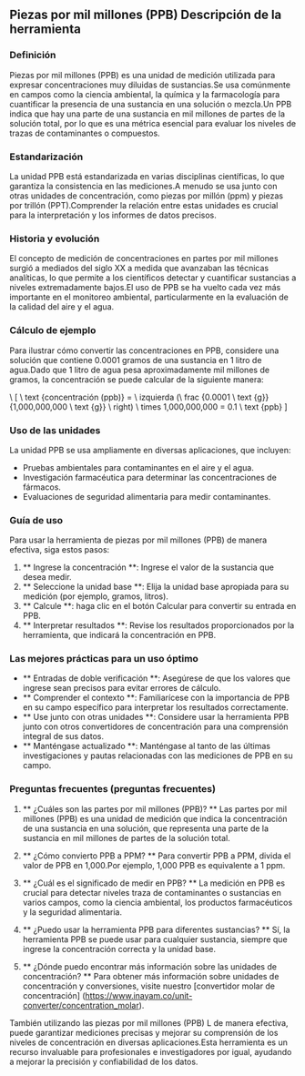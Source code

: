 ## Piezas por mil millones (PPB) Descripción de la herramienta

### Definición
Piezas por mil millones (PPB) es una unidad de medición utilizada para expresar concentraciones muy diluidas de sustancias.Se usa comúnmente en campos como la ciencia ambiental, la química y la farmacología para cuantificar la presencia de una sustancia en una solución o mezcla.Un PPB indica que hay una parte de una sustancia en mil millones de partes de la solución total, por lo que es una métrica esencial para evaluar los niveles de trazas de contaminantes o compuestos.

### Estandarización
La unidad PPB está estandarizada en varias disciplinas científicas, lo que garantiza la consistencia en las mediciones.A menudo se usa junto con otras unidades de concentración, como piezas por millón (ppm) y piezas por trillón (PPT).Comprender la relación entre estas unidades es crucial para la interpretación y los informes de datos precisos.

### Historia y evolución
El concepto de medición de concentraciones en partes por mil millones surgió a mediados del siglo XX a medida que avanzaban las técnicas analíticas, lo que permite a los científicos detectar y cuantificar sustancias a niveles extremadamente bajos.El uso de PPB se ha vuelto cada vez más importante en el monitoreo ambiental, particularmente en la evaluación de la calidad del aire y el agua.

### Cálculo de ejemplo
Para ilustrar cómo convertir las concentraciones en PPB, considere una solución que contiene 0.0001 gramos de una sustancia en 1 litro de agua.Dado que 1 litro de agua pesa aproximadamente mil millones de gramos, la concentración se puede calcular de la siguiente manera:

\ [
\ text {concentración (ppb)} = \ izquierda (\ frac {0.0001 \ text {g}} {1,000,000,000 \ text {g}} \ right) \ times 1,000,000,000 = 0.1 \ text {ppb}
\]

### Uso de las unidades
La unidad PPB se usa ampliamente en diversas aplicaciones, que incluyen:
- Pruebas ambientales para contaminantes en el aire y el agua.
- Investigación farmacéutica para determinar las concentraciones de fármacos.
- Evaluaciones de seguridad alimentaria para medir contaminantes.

### Guía de uso
Para usar la herramienta de piezas por mil millones (PPB) de manera efectiva, siga estos pasos:
1. ** Ingrese la concentración **: Ingrese el valor de la sustancia que desea medir.
2. ** Seleccione la unidad base **: Elija la unidad base apropiada para su medición (por ejemplo, gramos, litros).
3. ** Calcule **: haga clic en el botón Calcular para convertir su entrada en PPB.
4. ** Interpretar resultados **: Revise los resultados proporcionados por la herramienta, que indicará la concentración en PPB.

### Las mejores prácticas para un uso óptimo
- ** Entradas de doble verificación **: Asegúrese de que los valores que ingrese sean precisos para evitar errores de cálculo.
- ** Comprender el contexto **: Familiarícese con la importancia de PPB en su campo específico para interpretar los resultados correctamente.
- ** Use junto con otras unidades **: Considere usar la herramienta PPB junto con otros convertidores de concentración para una comprensión integral de sus datos.
- ** Manténgase actualizado **: Manténgase al tanto de las últimas investigaciones y pautas relacionadas con las mediciones de PPB en su campo.

### Preguntas frecuentes (preguntas frecuentes)

1. ** ¿Cuáles son las partes por mil millones (PPB)? **
Las partes por mil millones (PPB) es una unidad de medición que indica la concentración de una sustancia en una solución, que representa una parte de la sustancia en mil millones de partes de la solución total.

2. ** ¿Cómo convierto PPB a PPM? **
Para convertir PPB a PPM, divida el valor de PPB en 1,000.Por ejemplo, 1,000 PPB es equivalente a 1 ppm.

3. ** ¿Cuál es el significado de medir en PPB? **
La medición en PPB es crucial para detectar niveles traza de contaminantes o sustancias en varios campos, como la ciencia ambiental, los productos farmacéuticos y la seguridad alimentaria.

4. ** ¿Puedo usar la herramienta PPB para diferentes sustancias? **
Sí, la herramienta PPB se puede usar para cualquier sustancia, siempre que ingrese la concentración correcta y la unidad base.

5. ** ¿Dónde puedo encontrar más información sobre las unidades de concentración? **
Para obtener más información sobre unidades de concentración y conversiones, visite nuestro [convertidor molar de concentración] (https://www.inayam.co/unit-converter/concentration_molar).

También utilizando las piezas por mil millones (PPB) L de manera efectiva, puede garantizar mediciones precisas y mejorar su comprensión de los niveles de concentración en diversas aplicaciones.Esta herramienta es un recurso invaluable para profesionales e investigadores por igual, ayudando a mejorar la precisión y confiabilidad de los datos.
